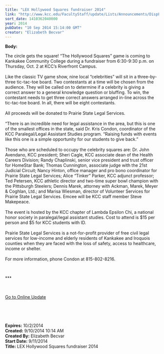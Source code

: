 ```yaml
---
title: "​LEX Hollywood Squares fundraiser 2014"
link: "http://www.kcc.edu/FacultyStaff/update/Lists/Announcements/DispForm.aspx?ID=1621"
sort_date: 1410362040000
year: 2014
pubDate: "10 Sep 2014 15:14:00 GMT"
creator: "Elizabeth Becvar"
---
```


<div><b>Body:</b> <div class="ExternalClass2DA98224FEDE4146AA7B16D3C61198F9"><p>The circle gets the square! “The Hollywood Squares” game is coming to Kankakee Community College during a fundraiser from 6:30-9:30 p.m. on Thursday, Oct. 2 at KCC’s Riverfront Campus.<br /><br />Like the classic TV game show, nine local “celebrities” will sit in a three-by-three tic-tac-toe board. Two contestants at a time will be chosen from the audience. They will be called on to determine if a celebrity is giving a correct answer to a general knowledge question or bluffing. To win, the contestant needs to get three correct answers arranged in-line across the tic-tac-toe board. In all, there will be eight contestants.   <br />    <br />All proceeds will be donated to Prairie State Legal Services.<br /><br />“There is an incredible need for legal assistance in the area, but this is one of the smallest offices in the state, said Dr. Kris Condon, coordinator of the KCC Paralegal/Legal Assistant Studies program. “Raising funds with events like this one is a simple opportunity for our students to give back.”<br /><br />Those who are scheduled to occupy the celebrity squares are: Dr. John Avendano, KCC president; Sheri Cagle, KCC associate dean of the Health Careers Division; Randy Chaplinski, senior vice president and trust officer for HomeStar Bank; Thomas Cunnington, associate judge with the 21st Judicial Circuit; Nancy Hinton, office manager and pro bono coordinator for Prairie State Legal Services; Alice “Tinker” Parker, KCC adjunct professor; Ted Petersen, KCC athletic director and two-time super bowl champion with the Pittsburgh Steelers; Dennis Marek, attorney with Ackman, Marek, Meyer &amp; Coghlan, Ltd.; and Marisa Wiesman, director of Volunteer Services for Prairie State Legal Services. Emcee will be KCC staff member Steve Makepeace.<br /><br />The event is hosted by the KCC chapter of Lambda Epsilon Chi, a national honor society in paralegal/legal assistant studies. Cost to attend is $15 per person and $5 for KCC students with ID.<br /><br />Prairie State Legal Services is a not-for-profit provider of free civil legal services for low-income and elderly residents of Kankakee and Iroquois counties when they are faced with the loss of safety, access to healthcare, income or shelter. <br /><br />For more information, phone Condon at 815-802-8216.</p>
<p> </p>
<p>***</p>
<p> </p>
<p><a href="/FacultyStaff/update/Pages/dailyupdate.aspx">Go to Online Update</a></p>
<p> </p>
<p><br /></p></div></div>
<div><b>Expires:</b> 10/2/2014</div>
<div><b>Created:</b> 9/10/2014 10:14 AM</div>
<div><b>Created By:</b> Elizabeth Becvar</div>
<div><b>Start Date:</b> 9/11/2014</div>
<div><b>Title:</b> ​LEX Hollywood Squares fundraiser 2014</div>
